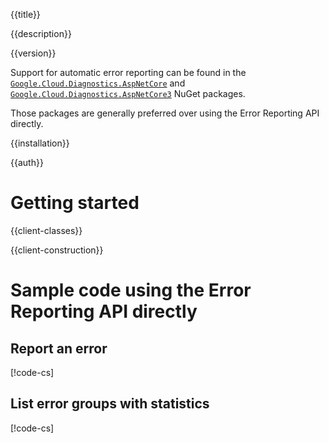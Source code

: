 {{title}}

{{description}}

{{version}}

Support for automatic error reporting can be found in the
[`Google.Cloud.Diagnostics.AspNetCore`](../../Google.Cloud.Diagnostics.AspNetCore/latest)
and
[`Google.Cloud.Diagnostics.AspNetCore3`](../../Google.Cloud.Diagnostics.AspNetCore3/latest)
NuGet packages.

Those packages are generally preferred over using the Error
Reporting API directly.

{{installation}}

{{auth}}

# Getting started

{{client-classes}}

{{client-construction}}

# Sample code using the Error Reporting API directly

## Report an error

[!code-cs[](obj/snippets/Google.Cloud.ErrorReporting.V1Beta1.ReportErrorsServiceClient.txt#ReportErrorEvent)]

## List error groups with statistics

[!code-cs[](obj/snippets/Google.Cloud.ErrorReporting.V1Beta1.ErrorStatsServiceClient.txt#ListGroupStats)]
